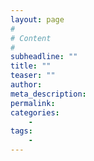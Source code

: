```yaml
---
layout: page
#
# Content
#
subheadline: ""
title: ""
teaser: ""
author:
meta_description:
permalink:
categories:
    -
tags:
    -
---
```

